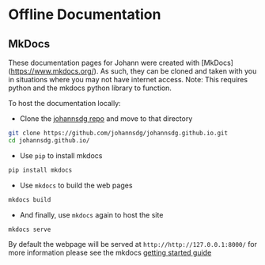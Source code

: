 # Offline Documentation

## MkDocs

These documentation pages for Johann were created with [MkDocs] (https://www.mkdocs.org/).
As such, they can be cloned and taken with you in situations where you may not have internet access.
Note: This requires python and the mkdocs python library to function.

To host the documentation locally:

* Clone the [johannsdg repo](https://github.com/johannsdg/johannsdg.github.io.git) and move to that directory
``` sh
git clone https://github.com/johannsdg/johannsdg.github.io.git
cd johannsdg.github.io/
```
* Use `pip` to install mkdocs
``` sh
pip install mkdocs
```

* Use `mkdocs` to build the web pages
``` sh
mkdocs build
```

* And finally, use `mkdocs` again to host the site
``` sh
mkdocs serve
```
By default the webpage will be served at `http://http://127.0.0.1:8000/` for more information please see the mkdocs 
[getting started guide](https://docs.readthedocs.io/en/stable/intro/getting-started-with-mkdocs.html) 
